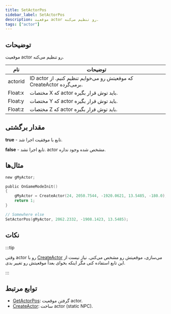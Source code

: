 ```yaml
---
title: SetActorPos
sidebar_label: SetActorPos
description: موقعیت actor رو تنظیم می‌کنه.
tags: ["actor"]
---
```


<VersionWarn version='SA-MP 0.3.7' />

## توضیحات

موقعیت actor رو تنظیم می‌کنه.

| نام    | توضیحات                                                          |
| ------- | -------------------------------------------------------------------- |
| actorid | ID actor که موقعیتش رو می‌خوایم تنظیم کنیم. از CreateActor برمی‌گرده. |
| Float:x | مختصات X که actor باید توش قرار بگیره.                           |
| Float:y | مختصات Y که actor باید توش قرار بگیره.                           |
| Float:z | مختصات Z که actor باید توش قرار بگیره.                           |

## مقدار برگشتی

**true** - تابع با موفقیت اجرا شد.

**false** - تابع اجرا نشد. actor مشخص شده وجود نداره.

## مثال‌ها

```c
new gMyActor;

public OnGameModeInit()
{
    gMyActor = CreateActor(24, 2050.7544, -1920.0621, 13.5485, -180.0);
    return 1;
}

// Somewhere else
SetActorPos(gMyActor, 2062.2332, -1908.1423, 13.5485);
```

## نکات

:::tip

وقتی actor رو با [CreateActor](CreateActor) می‌سازی، موقعیتش رو مشخص می‌کنی. نیاز نیست از این تابع استفاده کنی مگر اینکه بخوای بعداً موقعیتش رو تغییر بدی.

:::

## توابع مرتبط

- [GetActorPos](GetActorPos): گرفتن موقعیت actor.
- [CreateActor](CreateActor): ساخت actor (static NPC).